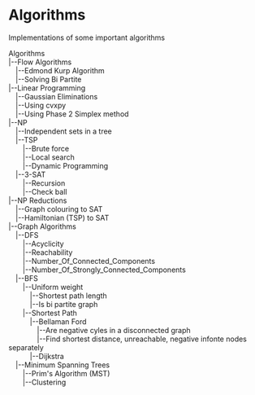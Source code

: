 # Algorithms
Implementations of some important algorithms

Algorithms  
|--Flow Algorithms  
&emsp;|--Edmond Kurp Algorithm  
&emsp;|--Solving Bi Partite    
|--Linear Programming  
&emsp;|--Gaussian Eliminations    
&emsp;|--Using cvxpy    
&emsp;|--Using Phase 2 Simplex method    
|--NP  
&emsp;|--Independent sets in a tree    
&emsp;|--TSP    
&emsp;&emsp;|--Brute force  
&emsp;&emsp;|--Local search  
&emsp;&emsp;|--Dynamic Programming  
&emsp;|--3-SAT    
&emsp;&emsp;|--Recursion  
&emsp;&emsp;|--Check ball  
|--NP Reductions  
&emsp;|--Graph colouring to SAT   
&emsp;|--Hamiltonian (TSP) to SAT   
|--Graph Algorithms   
&emsp;|--DFS  
&emsp;&emsp;|--Acyclicity     
&emsp;&emsp;|--Reachability     
&emsp;&emsp;|--Number_Of_Connected_Components  
&emsp;&emsp;|--Number_Of_Strongly_Connected_Components  
&emsp;|--BFS  
&emsp;&emsp;|--Uniform weight  
&emsp;&emsp;&emsp;|--Shortest path length   
&emsp;&emsp;&emsp;|--Is bi partite graph    
&emsp;&emsp;|--Shortest Path    
&emsp;&emsp;&emsp;|--Bellaman Ford  
&emsp;&emsp;&emsp;&emsp;|--Are negative cyles in a disconnected graph   
&emsp;&emsp;&emsp;&emsp;|--Find shortest distance, unreachable, negative infonte nodes separately   
&emsp;&emsp;&emsp;|--Dijkstra  
&emsp;|--Minimum Spanning Trees  
&emsp;&emsp;|--Prim's Algorithm (MST)  
&emsp;&emsp;|--Clustering

